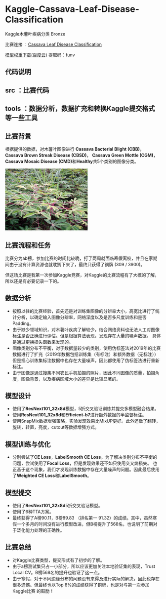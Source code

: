 # Kaggle-Cassava-Leaf-Disease-Classification
Kaggle木薯叶疾病分类 Bronze

比赛连接 ：[Cassava Leaf Disease Classification](https://www.kaggle.com/c/cassava-leaf-disease-classification)

[模型权重下载(百度云)](https://pan.baidu.com/s/1EUsgH-P0kR_bxf_5cHKYlQ ) 提取码：funv 

## 代码说明
## src ：比赛代码
## tools ：数据分析，数据扩充和转换Kaggle提交格式等一些工具

## 比赛背景

根据提供的数据，对木薯叶图像进行 <b>Cassava Bacterial Blight (CBB)</b>，<b>Cassava Brown Streak Disease (CBSD)</b>，
<b>Cassava Green Mottle (CGM)</b>，<b>Cassava Mosaic Disease (CMD)</b>和<b>Healthy</b>共5个类别的图像分类。

<img src="https://github.com/ielym/Kaggle-Cassava-Leaf-Disease-Classification/blob/main/tools/datas/1.jpg" height="200" />

## 比赛流程和任务
比赛分为ab榜，参加比赛的时间比较晚，打了两周就面临寒假离校，并且在家期间由于没有计算资源也就耽搁下来了，最终只获得了铜牌 (309 / 3900)。

但这场比赛是我第一次参加Kaggle竞赛，对Kaggle的比赛流程有了大概的了解，所以还是有必要记录一下的。

## 数据分析
* 按照以往的比赛经验，首先还是对训练集图像的分辨率大小，高宽比进行了统计分析，以确定输入图像分辨率，网络深度以及是否多尺度训练和是否Padding。
* 由于缺少领域知识，对木薯叶疾病了解较少，结合网络资料也无法人工对图像标注是否正确进行评估。但是根据算法表现，发现存在大量的噪声数据。
具体是通过更换损失函数来发现的。
* 图像类别分布不平衡，对于数据量较少的类别，使用伪标签法对2019年的比赛数据进行了扩充（2019年数据包括训练集（有标注）和额外数据（无标注））
但是担心训练集标注数据中也存在大量噪声，因此都使用了伪标签法进行重新标注。
* 由于图像是通过搜集不同农民手机拍摄的照片，因此不同图像的质量，拍摄角度，图像背景，以及疾病区域大小的差异是比较显著的。

## 模型设计
* 使用了<b>ResNext101_32x8d</b>模型，5折交叉验证训练并提交多模型融合结果。
* 使用<b>ResNext101_32x8d</b>和<b>Efficient-b7</b>进行额外数据的半监督标注。
* 使用SnapMix数据增强策略，实验发现效果比MixUP更好。此外还做了翻转，旋转，转置，亮度，cutout等数据增强方式。

## 模型训练与优化
* 分别尝试了<b>CE Loss</b>，<b>LabelSmooth CE Loss</b>。为了解决类别分布不平衡的问题，尝试使用了<b>Focal Loss</b>，但是发现效果还不如只使用交叉熵损失。
也正基于这个现象，我们才发现训练数据中存在大量噪声的问题。因此最后使用了<b>Weighted CE Loss</b>和<b>LabelSmooth</b>。

## 模型提交
* 使用了<b>ResNext101_32x8d</b>5折交叉验证模型。
* 使用了6种TTA方案。
* 最终获得了A榜90.11，B榜89.83 （排名第一 91.32）的成绩。其中，虽然寒假一个多月的时间没有进行模型改进，但B榜提升了568名，也说明了前期对于泛化能力处理的正确性。

## 比赛总结
* 对Kaggle比赛类型，提交形式有了初步的了解。
* 由于a榜测试集只占一小部分，所以应该更加关注本地验证集的表现，Trust Local CV。B榜568名的提升也验证了这一点。
* 由于寒假，对于不同边缘分布的问题没有来得及进行实际的解决，因此也存在很多遗憾。但最终也以Top 8%的成绩获得了铜牌，也是对与第一次参加Kaggle比赛
的鼓励！

